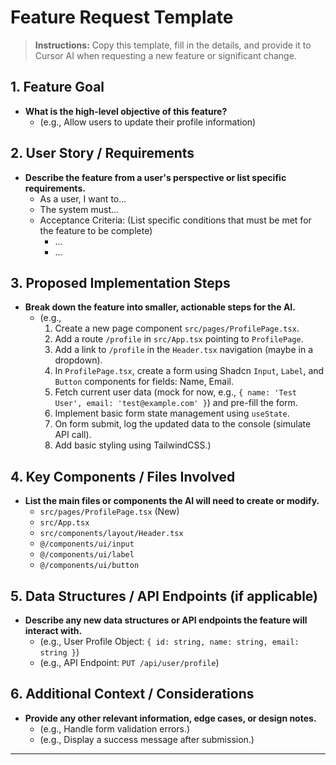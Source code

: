 # Feature Request Template

> **Instructions:** Copy this template, fill in the details, and provide it to Cursor AI when requesting a new feature or significant change.

## 1. Feature Goal

- **What is the high-level objective of this feature?**
  - (e.g., Allow users to update their profile information)

## 2. User Story / Requirements

- **Describe the feature from a user's perspective or list specific requirements.**
  - As a user, I want to...
  - The system must...
  - Acceptance Criteria: (List specific conditions that must be met for the feature to be complete)
    - ...
    - ...

## 3. Proposed Implementation Steps

- **Break down the feature into smaller, actionable steps for the AI.**
  - (e.g.,
    1.  Create a new page component `src/pages/ProfilePage.tsx`.
    2.  Add a route `/profile` in `src/App.tsx` pointing to `ProfilePage`.
    3.  Add a link to `/profile` in the `Header.tsx` navigation (maybe in a dropdown).
    4.  In `ProfilePage.tsx`, create a form using Shadcn `Input`, `Label`, and `Button` components for fields: Name, Email.
    5.  Fetch current user data (mock for now, e.g., `{ name: 'Test User', email: 'test@example.com' }`) and pre-fill the form.
    6.  Implement basic form state management using `useState`.
    7.  On form submit, log the updated data to the console (simulate API call).
    8.  Add basic styling using TailwindCSS.)

## 4. Key Components / Files Involved

- **List the main files or components the AI will need to create or modify.**
  - `src/pages/ProfilePage.tsx` (New)
  - `src/App.tsx`
  - `src/components/layout/Header.tsx`
  - `@/components/ui/input`
  - `@/components/ui/label`
  - `@/components/ui/button`

## 5. Data Structures / API Endpoints (if applicable)

- **Describe any new data structures or API endpoints the feature will interact with.**
  - (e.g., User Profile Object: `{ id: string, name: string, email: string }`)
  - (e.g., API Endpoint: `PUT /api/user/profile`)

## 6. Additional Context / Considerations

- **Provide any other relevant information, edge cases, or design notes.**
  - (e.g., Handle form validation errors.)
  - (e.g., Display a success message after submission.)

---

